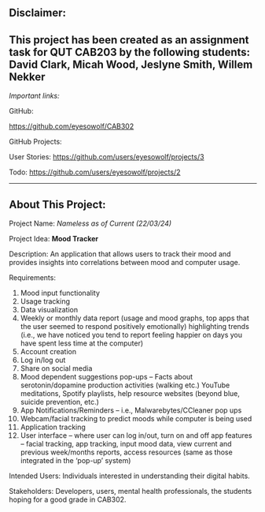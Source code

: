 Disclaimer:
-
This project has been created as an assignment task for QUT CAB203 by the following students:
David Clark, Micah Wood, Jeslyne Smith, Willem Nekker
---
_Important links:_

GitHub:

https://github.com/eyesowolf/CAB302

GitHub Projects:

User Stories:  https://github.com/users/eyesowolf/projects/3

Todo: https://github.com/users/eyesowolf/projects/2

---
About This Project:
-
Project Name: _Nameless as of Current (22/03/24)_

Project Idea: **Mood Tracker**

Description: An application that allows users to track their mood and provides insights into correlations between mood and computer usage.

Requirements:
1. Mood input functionality 
2. Usage tracking 
3. Data visualization 
4. Weekly or monthly data report (usage and mood graphs, top apps that the user seemed to respond positively emotionally) highlighting trends (i.e., we have noticed you tend to report feeling happier on days you have spent less time at the computer)
5. Account creation 
6. Log in/log out 
7. Share on social media 
8. Mood dependent suggestions pop-ups – Facts about serotonin/dopamine production activities (walking etc.) YouTube meditations, Spotify playlists, help resource websites (beyond blue, suicide prevention, etc.) 
9. App Notifications/Reminders – i.e., Malwarebytes/CCleaner pop ups 
10. Webcam/facial tracking to predict moods while computer is being used 
11. Application tracking 
12. User interface – where user can log in/out, turn on and off app features – facial tracking, app tracking, input mood data, view current and previous week/months reports, access resources (same as those integrated in the ‘pop-up’ system)

Intended Users: Individuals interested in understanding their digital habits.

Stakeholders: Developers, users, mental health professionals, the students hoping for a good grade in CAB302.